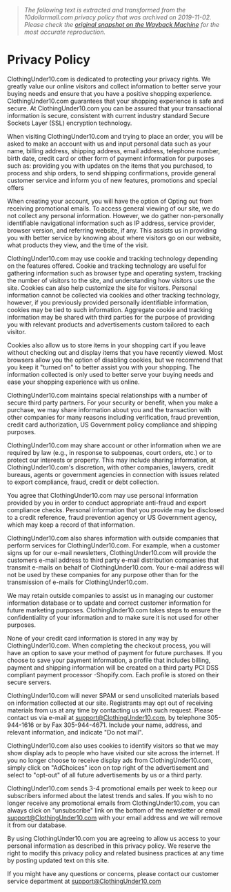 > *The following text is extracted and transformed from the 10dollarmall.com privacy policy that was archived on 2019-11-02. Please check the [original snapshot on the Wayback Machine](https://web.archive.org/web/20191102215313id_/https%3A//clothingunder10.com/pages/privacy-policy) for the most accurate reproduction.*

# Privacy Policy

ClothingUnder10.com is dedicated to protecting your privacy rights. We greatly value our online visitors and collect information to better serve your buying needs and ensure that you have a positive shopping experience. ClothingUnder10.com guarantees that your shopping experience is safe and secure. At ClothingUnder10.com you can be assured that your transactional information is secure, consistent with current industry standard Secure Sockets Layer (SSL) encryption technology.

When visiting ClothingUnder10.com and trying to place an order, you will be asked to make an account with us and input personal data such as your name, billing address, shipping address, email address, telephone number, birth date, credit card or other form of payment information for purposes such as: providing you with updates on the items that you purchased, to process and ship orders, to send shipping confirmations, provide general customer service and inform you of new features, promotions and special offers

When creating your account, you will have the option of Opting out from receiving promotional emails. To access general viewing of our site, we do not collect any personal information. However, we do gather non-personally identifiable navigational information such as IP address, service provider, browser version, and referring website, if any. This assists us in providing you with better service by knowing about where visitors go on our website, what products they view, and the time of the visit.

ClothingUnder10.com may use cookie and tracking technology depending on the features offered. Cookie and tracking technology are useful for gathering information such as browser type and operating system, tracking the number of visitors to the site, and understanding how visitors use the site. Cookies can also help customize the site for visitors. Personal information cannot be collected via cookies and other tracking technology, however, if you previously provided personally identifiable information, cookies may be tied to such information. Aggregate cookie and tracking information may be shared with third parties for the purpose of providing you with relevant products and advertisements custom tailored to each visitor.

Cookies also allow us to store items in your shopping cart if you leave without checking out and display items that you have recently viewed. Most browsers allow you the option of disabling cookies, but we recommend that you keep it "turned on" to better assist you with your shopping. The information collected is only used to better serve your buying needs and ease your shopping experience with us online.

ClothingUnder10.com maintains special relationships with a number of secure third party partners. For your security or benefit, when you make a purchase, we may share information about you and the transaction with other companies for many reasons including verification, fraud prevention, credit card authorization, US Government policy compliance and shipping purposes.

ClothingUnder10.com may share account or other information when we are required by law (e.g., in response to subpoenas, court orders, etc.) or to protect our interests or property. This may include sharing information, at ClothingUnder10.com's discretion, with other companies, lawyers, credit bureaus, agents or government agencies in connection with issues related to export compliance, fraud, credit or debt collection.

You agree that ClothingUnder10.com may use personal information provided by you in order to conduct appropriate anti-fraud and export compliance checks. Personal information that you provide may be disclosed to a credit reference, fraud prevention agency or US Government agency, which may keep a record of that information.

ClothingUnder10.com also shares information with outside companies that perform services for ClothingUnder10.com. For example, when a customer signs up for our e-mail newsletters, ClothingUnder10.com will provide the customers e-mail address to third party e-mail distribution companies that transmit e-mails on behalf of ClothingUnder10.com. Your e-mail address will not be used by these companies for any purpose other than for the transmission of e-mails for ClothingUnder10.com.

We may retain outside companies to assist us in managing our customer information database or to update and correct customer information for future marketing purposes. ClothingUnder10.com takes steps to ensure the confidentiality of your information and to make sure it is not used for other purposes. 

None of your credit card information is stored in any way by ClothingUnder10.com. When completing the checkout process, you will have an option to save your method of payment for future purchases. If you choose to save your payment information, a profile that includes billing, payment and shipping information will be created on a third party PCI DSS compliant payment processor -Shopify.com. Each profile is stored on their secure servers.

ClothingUnder10.com will never SPAM or send unsolicited materials based on information collected at our site. Registrants may opt out of receiving materials from us at any time by contacting us with such request. Please contact us via e-mail at [support@ClothingUnder10.com](mailto:support@modaxpressonline.com), by telephone 305-944-1616 or by Fax 305-944-4671. Include your name, address, and relevant information, and indicate "Do not mail".

ClothingUnder10.com also uses cookies to identify visitors so that we may show display ads to people who have visited our site across the internet. If you no longer choose to receive display ads from ClothingUnder10.com, simply click on "AdChoices" icon on top right of the advertisement and select to "opt-out" of all future advertisements by us or a third party.

ClothingUnder10.com sends 3-4 promotional emails per week to keep our subscribers informed about the latest trends and sales. If you wish to no longer receive any promotional emails from ClothingUnder10.com, you can always click on "unsubscribe" link on the bottom of the newsletter or email support@ClothingUnder10.com with your email address and we will remove it from our database.

By using ClothingUnder10.com you are agreeing to allow us access to your personal information as described in this privacy policy. We reserve the right to modify this privacy policy and related business practices at any time by posting updated text on this site.

If you might have any questions or concerns, please contact our customer service department at [support@ClothingUnder10.com](mailto:support@modaxpressonline.com)
